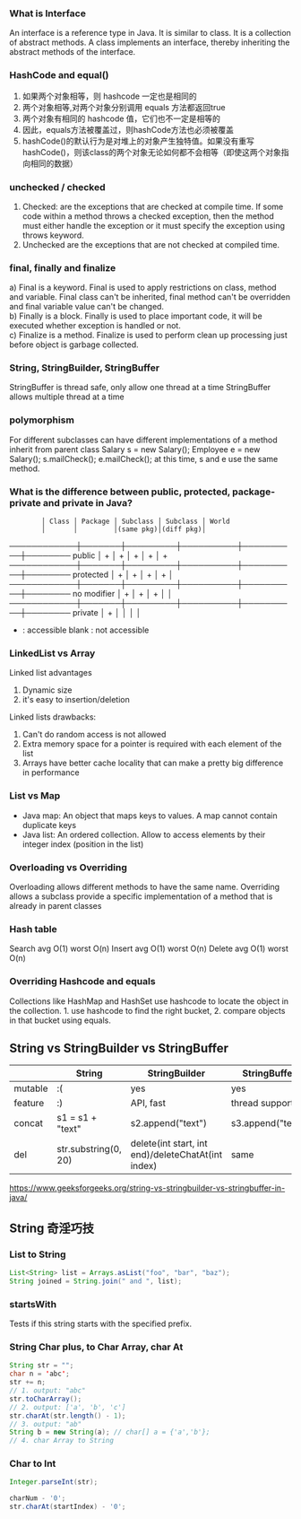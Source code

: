 <script type="text/javascript" src="http://cdn.mathjax.org/mathjax/latest/MathJax.js?config=default"></script>

### What is Interface
An interface is a reference type in Java. It is similar to class. It is a collection of abstract methods. A class implements an interface, thereby inheriting the abstract methods of the interface.

### HashCode and equal()
1. 如果两个对象相等，则 hashcode 一定也是相同的
2. 两个对象相等,对两个对象分别调用 equals 方法都返回true
3. 两个对象有相同的 hashcode 值，它们也不一定是相等的
4. 因此，equals方法被覆盖过，则hashCode方法也必须被覆盖
5. hashCode()的默认行为是对堆上的对象产生独特值。如果没有重写hashCode()，则该class的两个对象无论如何都不会相等（即使这两个对象指向相同的数据）

### unchecked / checked
1) Checked: are the exceptions that are checked at compile time. If some code within a method throws a checked exception, then the method must either handle the exception or it must specify the exception using throws keyword.
2) Unchecked are the exceptions that are not checked at compiled time.

### final, finally and finalize
a) Final is a keyword. Final is used to apply restrictions on class, method and variable. Final class can't be inherited, final method can't be overridden and final variable value can't be changed.	
b) Finally is a block. Finally is used to place important code, it will be executed whether exception is handled or not.	
c) Finalize is a method. Finalize is used to perform clean up processing just before object is garbage collected.


### String, StringBuilder, StringBuffer
StringBuffer is thread safe, only allow one thread at a time
StringBuffer allows multiple thread at a time


### polymorphism
For different subclasses can have different implementations of a method inherit from parent class
    Salary s = new Salary();
    Employee e = new Salary();
    s.mailCheck();
    e.mailCheck();
at this time, s and e use the same method.



### What is the difference between public, protected, package-private and private in Java?

            │ Class │ Package │ Subclass │ Subclass │ World
            │       │         │(same pkg)│(diff pkg)│ 
────────────┼───────┼─────────┼──────────┼──────────┼────────
public      │   +   │    +    │    +     │     +    │   +     
────────────┼───────┼─────────┼──────────┼──────────┼────────
protected   │   +   │    +    │    +     │     +    │         
────────────┼───────┼─────────┼──────────┼──────────┼────────
no modifier │   +   │    +    │    +     │          │    
────────────┼───────┼─────────┼──────────┼──────────┼────────
private     │   +   │         │          │          │    

+ : accessible
blank : not accessible

### LinkedList vs Array
Linked list advantages
1) Dynamic size
2) it's easy to insertion/deletion

Linked lists drawbacks:
1) Can't do random access is not allowed
2) Extra memory space for a pointer is required with each element of the list
3) Arrays have better cache locality that can make a pretty big difference in performance

### List vs Map
* Java map: An object that maps keys to values. A map cannot contain duplicate keys
* Java list: An ordered collection. Allow to access elements by their integer index (position in the list)

### Overloading vs Overriding
Overloading allows different methods to have the same name.
Overriding allows a subclass provide a specific implementation of a method that is already in parent classes

### Hash table
Search		avg O(1) worst O(n) Insert	avg	O(1)	worst O(n) Delete	avg	O(1)	worst O(n)

### Overriding Hashcode and equals
Collections like HashMap and HashSet use hashcode to locate the object in the collection. 1. use hashcode to find the right bucket, 2. compare objects in that bucket using equals. 



## String vs StringBuilder vs StringBuffer
|         | String               | StringBuilder                                      | StringBuffer                                       |
|---------|----------------------|----------------------------------------------------|----------------------------------------------------|
| mutable | :(                   | yes                                                | yes                                                |
| feature | :)                   | API, fast                                          | thread support                                     |
| concat  | s1 = s1 + "text" | s2.append("text")                                  | s3.append("text")                                  |
| del     | str.substring(0, 20) | delete(int start, int end)/deleteChatAt(int index) | same |

https://www.geeksforgeeks.org/string-vs-stringbuilder-vs-stringbuffer-in-java/


## String 奇淫巧技


### List to String
```java
List<String> list = Arrays.asList("foo", "bar", "baz");
String joined = String.join(" and ", list); 
```

### startsWith 
Tests if this string starts with the specified prefix.

### String Char plus, to Char Array, char At 
```java
String str = "";
char n = 'abc';
str += n; 
// 1. output: "abc"
str.toCharArray();
// 2. output: ['a', 'b', 'c']
str.charAt(str.length() - 1);
// 3. output: "ab"
String b = new String(a); // char[] a = {'a','b'}; 
// 4. char Array to String
```

### Char to Int
```java
Integer.parseInt(str);

charNum - '0';
str.charAt(startIndex) - '0';
```